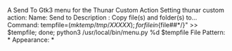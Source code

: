 A Send To Gtk3 menu for the Thunar Custom Action
  Setting thunar custom action:
  Name: Send to
  Description : Copy file(s) and folder(s) to...
  Command: tempfile=$(mktemp /tmp/XXXXX); for file in %F; do echo "${file##*/}" >> $tempfile; done; python3 /usr/local/bin/menu.py %d $tempfile
  File Pattern: *
  Appearance: *